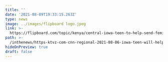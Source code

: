 ```yaml
---
title: ''
date: '2021-08-09T19:33:15.263Z'
type: news
image: ../images/flipboard logo.jpeg
link: >-
  https://flipboard.com/topic/kenya/central-iowa-teen-to-help-send-feminine-hygiene-products-to-kenya/a-cAl0jsW1RZ614jDjPM6cZg%3Aa%3A3473547084-ab247c1fb8%2Fflipboard.com 
path: >-
  /inthenews/https-ktvz-com-cnn-regional-2021-08-06-iowa-teen-will-help-send-feminine-hygiene-products-to-kenya-
hideOnPreview: true
draft: false
---
```

